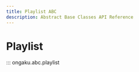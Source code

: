 ```yaml
---
title: Playlist ABC
description: Abstract Base Classes API Reference
---
```


# Playlist

::: ongaku.abc.playlist